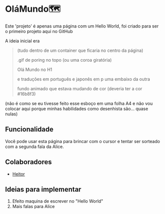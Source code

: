 # OláMundo🗺️


Este 'projeto' é apenas uma página com um Hello World, foi criado para ser o primeiro projeto aqui no GitHub

A ideia inicial era

> (tudo dentro de um container que ficaria no centro da página)
> 
> .gif de poring no topo (ou uma coroa giratória)
> 
> Olá Mundo no H1
> 
> e traduções em português e japonês em p uma embaixo da outra
> 
> fundo animado que estava mudando de cor (deveria ter a cor #16b8f3)

(não é como se eu tivesse feito esse esboço em uma folha A4 e não vou colocar aqui porque minhas habilidades como desenhista são... quase nulas)

## Funcionalidade

Você pode usar esta página para brincar com o cursor e tentar ser sorteado com a segunda fala da Alice.


## Colaboradores
- [Heitor](https://github.com/hbisneto)


## Ideias para implementar

1. Efeito maquina de escrever no "Hello World"
2. Mais falas para Alice
